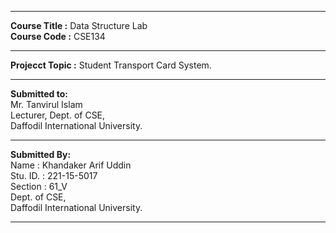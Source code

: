 <hr></hr>
<b>Course Title :</b> Data Structure Lab</br>
<b>Course Code :</b> CSE134</br>

<hr></hr>
<b>Projecct Topic :</b> Student Transport Card System.</br>

<hr></hr>
<b>Submitted to:</b><br> 
Mr. Tanvirul Islam</br>
Lecturer, Dept. of CSE,</br>
Daffodil International University.</br>

<hr></hr>
<b>Submitted By: </b></br>
Name : Khandaker Arif Uddin</br>
Stu. ID. : 221-15-5017</br>
Section : 61_V</br>
Dept. of CSE,</br>
Daffodil International University.</br>
<hr></hr>